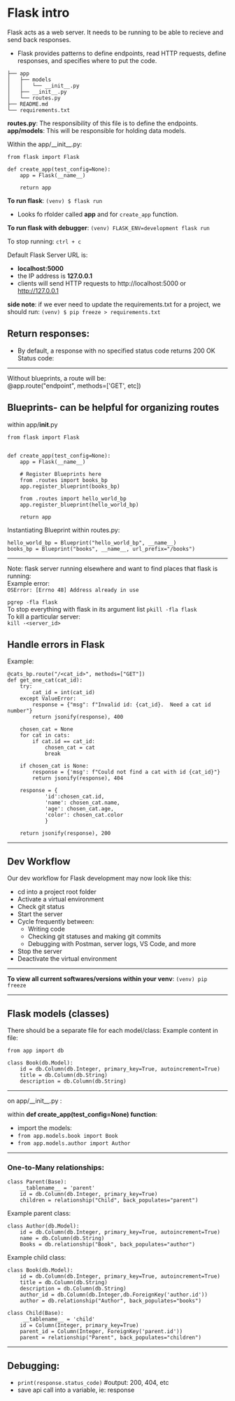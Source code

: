 # Flask intro
Flask acts as a web server. It needs to be running to be able to recieve and send back responses. 
- Flask provides patterns to define endpoints, read HTTP requests, define responses, and specifies where to put the code.

```.
├── app
│   ├── models
│   │   └── __init__.py
│   ├── __init__.py
│   └── routes.py
├── README.md
└── requirements.txt
```
**routes.py**: The responsibility of this file is to define the endpoints.  
**app/models**: This will be responsible for holding data models.

Within the app/\_\_init__\.py:
```
from flask import Flask

def create_app(test_config=None):
    app = Flask(__name__)

    return app
```
**To run flask**:
`(venv) $ flask run` 
  - Looks fo rfolder called **app** and for `create_app` function.

**To run flask with debugger**:
`(venv) FLASK_ENV=development flask run`

To stop running:
`ctrl + c`

Default Flask Server URL is:
- **localhost:5000**    
- the IP address is  **127.0.0.1**
- clients will send HTTP requests to http://localhost:5000 or http://127.0.0.1
 

**side note**: if we ever need to update the requirements.txt for a project, we should run: `(venv) $ pip freeze > requirements.txt`

## Return responses:
- By default, a response with no specified status code returns 200 OK
Status code: 
---
Without blueprints, a route will be:  
@app.route("endpoint", methods=['GET', etc])
## Blueprints- can be helpful for organizing routes
within app/__init__.py
```
from flask import Flask


def create_app(test_config=None):
    app = Flask(__name__)

    # Register Blueprints here
    from .routes import books_bp
    app.register_blueprint(books_bp)
    
    from .routes import hello_world_bp
    app.register_blueprint(hello_world_bp)

    return app
```
Instantiating Blueprint within routes.py:
```
hello_world_bp = Blueprint("hello_world_bp", __name__)  
books_bp = Blueprint("books", __name__, url_prefix="/books")
```
---
Note: flask server running elsewhere and want to find places that flask is running:   
Example error:  
`OSError: [Errno 48] Address already in use`
 
`pgrep -fla flask`  
To stop everything with flask in its argument list `pkill -fla flask`  
To kill a  particular server:  
`kill -<server_id>`  


## Handle errors in Flask
Example: 
```
@cats_bp.route("/<cat_id>", methods=["GET"])
def get_one_cat(cat_id):
    try:
        cat_id = int(cat_id)
    except ValueError:
        response = {"msg": f"Invalid id: {cat_id}.  Need a cat id number"}
        return jsonify(response), 400

    chosen_cat = None
    for cat in cats:
        if cat.id == cat_id:
            chosen_cat = cat
            break

    if chosen_cat is None:
        response = {'msg': f"Could not find a cat with id {cat_id}"}
        return jsonify(response), 404

    response = {
            'id':chosen_cat.id,
            'name': chosen_cat.name,
            'age': chosen_cat.age,
            'color': chosen_cat.color
            }

    return jsonify(response), 200
```


---
## Dev Workflow
Our dev workflow for Flask development may now look like this:
- cd into a project root folder
- Activate a virtual environment
- Check git status
- Start the server
- Cycle frequently between:
  - Writing code
  - Checking git statuses and making git commits
  - Debugging with Postman, server logs, VS Code, and more
- Stop the server
- Deactivate the virtual environment
---
**To view all current softwares/versions within your venv**: `(venv) pip freeze`

--- 
## Flask models (classes)

There should be a separate file for each model/class:  Example content in file:  
```
from app import db

class Book(db.Model):
    id = db.Column(db.Integer, primary_key=True, autoincrement=True)
    title = db.Column(db.String)
    description = db.Column(db.String)
```
---
on app/\_\_init\_\_\.py :

within **def create_app(test_config=None) function**:  
- import the models:
-  `from app.models.book import Book`   
-  `from app.models.author import Author`
---
### One-to-Many relationships:

```
class Parent(Base):
    __tablename__ = 'parent'
    id = db.Column(db.Integer, primary_key=True)
    children = relationship("Child", back_populates="parent")
```
Example parent class:
```
class Author(db.Model):
    id = db.Column(db.Integer, primary_key=True, autoincrement=True)
    name = db.Column(db.String)
    Books = db.relationship("Book", back_populates="author")
```
Example child class:
```
class Book(db.Model):
    id = db.Column(db.Integer, primary_key=True, autoincrement=True)
    title = db.Column(db.String)
    description = db.Column(db.String)
    author_id = db.Column(db.Integer,db.ForeignKey('author.id'))
    author = db.relationship("Author", back_populates="books")
```

```
class Child(Base):
     __tablename__ = 'child'
    id = Column(Integer, primary_key=True)
    parent_id = Column(Integer, ForeignKey('parent.id'))
    parent = relationship("Parent", back_populates="children")
```
---
## Debugging:
- `print(response.status_code)` #output: 200, 404, etc
- save api call into a variable, ie: response

